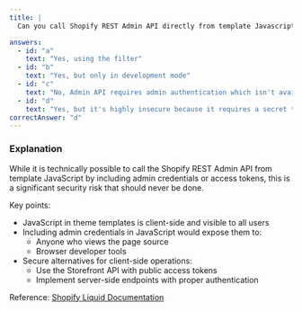 ```yaml
---
title: |
  Can you call Shopify REST Admin API directly from template Javascript? 🔒

answers:
  - id: "a"
    text: "Yes, using the filter"
  - id: "b"
    text: "Yes, but only in development mode"
  - id: "c"
    text: "No, Admin API requires admin authentication which isn't available in Liquid"
  - id: "d"
    text: "Yes, but it's highly insecure because it requires a secret token in the template"
correctAnswer: "d"
---
```


### Explanation

While it is technically possible to call the Shopify REST Admin API from template JavaScript by including admin credentials or access tokens, this is a significant security risk that should never be done.

Key points:
- JavaScript in theme templates is client-side and visible to all users
- Including admin credentials in JavaScript would expose them to:
  - Anyone who views the page source
  - Browser developer tools
- Secure alternatives for client-side operations:
  - Use the Storefront API with public access tokens
  - Implement server-side endpoints with proper authentication

Reference: [Shopify Liquid Documentation](https://shopify.dev/docs/themes/liquid/reference) 
